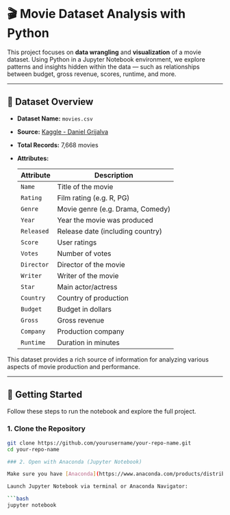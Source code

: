 # 🎬 Movie Dataset Analysis with Python

This project focuses on **data wrangling** and **visualization** of a movie dataset. Using Python in a Jupyter Notebook environment, we explore patterns and insights hidden within the data — such as relationships between budget, gross revenue, scores, runtime, and more.

---

## 📁 Dataset Overview

- **Dataset Name:** `movies.csv`  
- **Source:** [Kaggle - Daniel Grijalva](https://www.kaggle.com/datasets/danielgrijalvas/movies)  
- **Total Records:** 7,668 movies  
- **Attributes:**  

  | Attribute | Description |
  |-----------|-------------|
  | `Name`    | Title of the movie |
  | `Rating`  | Film rating (e.g. R, PG) |
  | `Genre`   | Movie genre (e.g. Drama, Comedy) |
  | `Year`    | Year the movie was produced |
  | `Released`| Release date (including country) |
  | `Score`   | User ratings |
  | `Votes`   | Number of votes |
  | `Director`| Director of the movie |
  | `Writer`  | Writer of the movie |
  | `Star`    | Main actor/actress |
  | `Country` | Country of production |
  | `Budget`  | Budget in dollars |
  | `Gross`   | Gross revenue |
  | `Company` | Production company |
  | `Runtime` | Duration in minutes |

This dataset provides a rich source of information for analyzing various aspects of movie production and performance.

---

## 🚀 Getting Started

Follow these steps to run the notebook and explore the full project.

### 1. Clone the Repository

```bash
git clone https://github.com/yourusername/your-repo-name.git
cd your-repo-name

### 2. Open with Anaconda (Jupyter Notebook)

Make sure you have [Anaconda](https://www.anaconda.com/products/distribution) installed.

Launch Jupyter Notebook via terminal or Anaconda Navigator:

```bash
jupyter notebook

